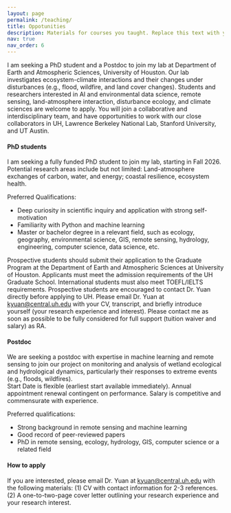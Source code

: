 ```yaml
---
layout: page
permalink: /teaching/
title: Oppotunities
description: Materials for courses you taught. Replace this text with your description.
nav: true
nav_order: 6
---
```


I am seeking a PhD student and a Postdoc to join my lab at Department of Earth and Atmospheric Sciences, University of Houston. Our lab investigates ecosystem-climate interactions and their changes under disturbances (e.g., flood, wildfire, and land cover changes). Students and researchers interested in AI and environmental data science, remote sensing, land-atmosphere interaction, disturbance ecology, and climate sciences are welcome to apply. You will join a collaborative and interdisciplinary team, and have opportunities to work with our close collaborators in UH, Lawrence Berkeley National Lab, Stanford University, and UT Austin. 


#### PhD students

I am seeking a fully funded PhD student to join my lab, starting in Fall 2026. Potential research areas include but not limited: Land-atmosphere exchanges of carbon, water, and energy; coastal resilience, ecosystem health.


Preferred Qualifications:
<ul>
    <li>Deep curiosity in scientific inquiry and application with strong self-motivation</li>
    <li>Familiarity with Python and machine learning</li>
    <li>Master or bachelor degree in a relevant field, such as ecology, geography, environmental science, GIS, remote sensing, hydrology, engineering, computer science, data science, etc.</li>
</ul>

Prospective students should submit their application to the Graduate Program at the Department of Earth and Atmospheric Sciences at University of Houston. Applicants must meet the admission requirements of the UH Graduate School. International students must also meet TOEFL/IELTS requirements. Prospective students are encouraged to contact Dr. Yuan directly before applying to UH. Please email Dr. Yuan at kyuan@central.uh.edu with your CV, transcript, and briefly introduce yourself (your research experience and interest). Please contact me as soon as possible to be fully considered for full support (tuition waiver and salary) as RA.

#### Postdoc

We are seeking a postdoc with expertise in machine learning and remote sensing to join our project on monitoring and analysis of wetland ecological and hydrological dynamics, particularly their responses to extreme events (e.g., floods, wildfires).  
Start Date is flexible (earliest start available immediately). Annual appointment renewal contingent on performance. Salary is competitive and commensurate with experience.

Preferred qualifications:
<ul>
    <li>Strong background in remote sensing and machine learning</li>
<li>Good record of peer-reviewed papers</li>
<li>PhD in remote sensing, ecology, hydrology, GIS, computer science or a related field</li>
</ul>


#### How to apply
If you are interested, please email Dr. Yuan at kyuan@central.uh.edu with the following materials: (1) CV with contact information for 2-3 references. (2) A one-to-two-page cover letter outlining your research experience and your research interest.
